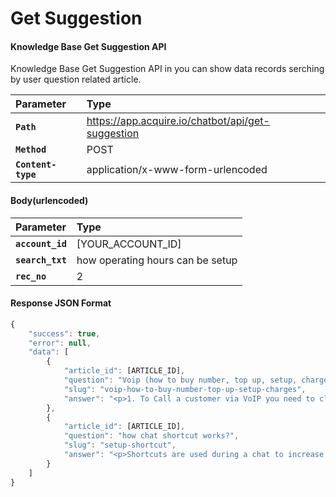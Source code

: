 # Get Suggestion

#### **Knowledge Base Get Suggestion API**

Knowledge Base Get Suggestion API in you can show data records serching by user question related article.

| Parameter | Type |
| :--- | :--- |
| **`Path`** | https://app.acquire.io/chatbot/api/get-suggestion |
| **`Method`** | POST |
| **`Content-type`** | application/x-www-form-urlencoded |

####  **Body\(urlencoded\)**

| Parameter | Type |
| :--- | :--- |
| **`account_id`** | \[YOUR\_ACCOUNT\_ID\] |
|  **`search_txt`** | how operating hours can be setup |
|  **`rec_no`** | 2 |

####  **Response JSON Format**

```javascript
{
    "success": true,
    "error": null,
    "data": [
        {
            "article_id": [ARTICLE_ID],
            "question": "Voip (how to buy number, top up, setup, charges)",
            "slug": "voip-how-to-buy-number-top-up-setup-charges",
            "answer": "<p>1. To Call a customer via VoIP you need to click on the people tab and then green call icon......</p>"
        },
        {
            "article_id": [ARTICLE_ID],
            "question": "how chat shortcut works?",
            "slug": "setup-shortcut",
            "answer": "<p>Shortcuts are used during a chat to increase the productivity of agents by filling in the frequently used clauses and sentences...........</p>"
        }
    ]
}

```

